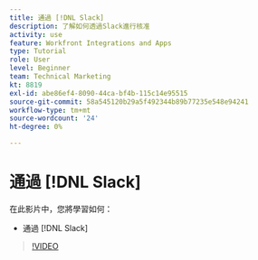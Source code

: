 ```yaml
---
title: 通過 [!DNL Slack]
description: 了解如何透過Slack進行核准
activity: use
feature: Workfront Integrations and Apps
type: Tutorial
role: User
level: Beginner
team: Technical Marketing
kt: 8819
exl-id: abe86ef4-8090-44ca-bf4b-115c14e95515
source-git-commit: 58a545120b29a5f492344b89b77235e548e94241
workflow-type: tm+mt
source-wordcount: '24'
ht-degree: 0%

---
```


# 通過 [!DNL Slack]

在此影片中，您將學習如何：

* 通過 [!DNL Slack]

>[!VIDEO](https://video.tv.adobe.com/v/335119/?quality=12)

